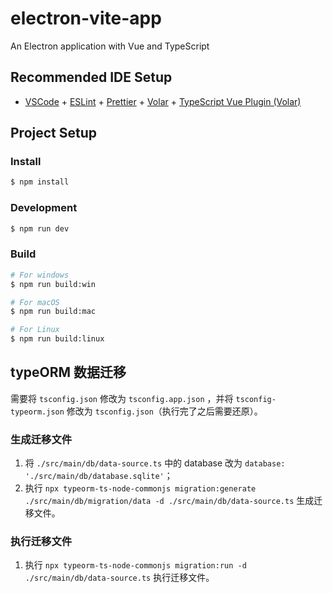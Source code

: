 # electron-vite-app

An Electron application with Vue and TypeScript

## Recommended IDE Setup

- [VSCode](https://code.visualstudio.com/) + [ESLint](https://marketplace.visualstudio.com/items?itemName=dbaeumer.vscode-eslint) + [Prettier](https://marketplace.visualstudio.com/items?itemName=esbenp.prettier-vscode) + [Volar](https://marketplace.visualstudio.com/items?itemName=Vue.volar) + [TypeScript Vue Plugin (Volar)](https://marketplace.visualstudio.com/items?itemName=Vue.vscode-typescript-vue-plugin)

## Project Setup

### Install

```bash
$ npm install
```

### Development

```bash
$ npm run dev
```

### Build

```bash
# For windows
$ npm run build:win

# For macOS
$ npm run build:mac

# For Linux
$ npm run build:linux
```

## typeORM 数据迁移

需要将 `tsconfig.json` 修改为 `tsconfig.app.json` ，并将 `tsconfig-typeorm.json` 修改为 `tsconfig.json`（执行完了之后需要还原）。

### 生成迁移文件

1. 将 `./src/main/db/data-source.ts` 中的 database 改为 `database: './src/main/db/database.sqlite'`；
2. 执行 `npx typeorm-ts-node-commonjs migration:generate ./src/main/db/migration/data -d ./src/main/db/data-source.ts` 生成迁移文件。

### 执行迁移文件

1. 执行 `npx typeorm-ts-node-commonjs migration:run -d ./src/main/db/data-source.ts` 执行迁移文件。
